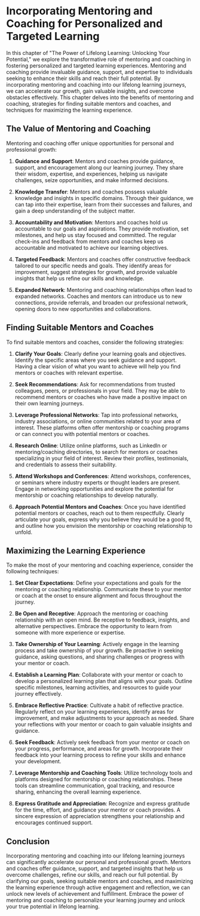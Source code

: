 Incorporating Mentoring and Coaching for Personalized and Targeted Learning
====================================================================================

In this chapter of "The Power of Lifelong Learning: Unlocking Your Potential," we explore the transformative role of mentoring and coaching in fostering personalized and targeted learning experiences. Mentoring and coaching provide invaluable guidance, support, and expertise to individuals seeking to enhance their skills and reach their full potential. By incorporating mentoring and coaching into our lifelong learning journeys, we can accelerate our growth, gain valuable insights, and overcome obstacles effectively. This chapter delves into the benefits of mentoring and coaching, strategies for finding suitable mentors and coaches, and techniques for maximizing the learning experience.

The Value of Mentoring and Coaching
-----------------------------------

Mentoring and coaching offer unique opportunities for personal and professional growth:

1. **Guidance and Support**: Mentors and coaches provide guidance, support, and encouragement along our learning journey. They share their wisdom, expertise, and experiences, helping us navigate challenges, seize opportunities, and make informed decisions.

2. **Knowledge Transfer**: Mentors and coaches possess valuable knowledge and insights in specific domains. Through their guidance, we can tap into their expertise, learn from their successes and failures, and gain a deep understanding of the subject matter.

3. **Accountability and Motivation**: Mentors and coaches hold us accountable to our goals and aspirations. They provide motivation, set milestones, and help us stay focused and committed. The regular check-ins and feedback from mentors and coaches keep us accountable and motivated to achieve our learning objectives.

4. **Targeted Feedback**: Mentors and coaches offer constructive feedback tailored to our specific needs and goals. They identify areas for improvement, suggest strategies for growth, and provide valuable insights that help us refine our skills and knowledge.

5. **Expanded Network**: Mentoring and coaching relationships often lead to expanded networks. Coaches and mentors can introduce us to new connections, provide referrals, and broaden our professional network, opening doors to new opportunities and collaborations.

Finding Suitable Mentors and Coaches
------------------------------------

To find suitable mentors and coaches, consider the following strategies:

1. **Clarify Your Goals**: Clearly define your learning goals and objectives. Identify the specific areas where you seek guidance and support. Having a clear vision of what you want to achieve will help you find mentors or coaches with relevant expertise.

2. **Seek Recommendations**: Ask for recommendations from trusted colleagues, peers, or professionals in your field. They may be able to recommend mentors or coaches who have made a positive impact on their own learning journeys.

3. **Leverage Professional Networks**: Tap into professional networks, industry associations, or online communities related to your area of interest. These platforms often offer mentorship or coaching programs or can connect you with potential mentors or coaches.

4. **Research Online**: Utilize online platforms, such as LinkedIn or mentoring/coaching directories, to search for mentors or coaches specializing in your field of interest. Review their profiles, testimonials, and credentials to assess their suitability.

5. **Attend Workshops and Conferences**: Attend workshops, conferences, or seminars where industry experts or thought leaders are present. Engage in networking opportunities and explore the potential for mentorship or coaching relationships to develop naturally.

6. **Approach Potential Mentors and Coaches**: Once you have identified potential mentors or coaches, reach out to them respectfully. Clearly articulate your goals, express why you believe they would be a good fit, and outline how you envision the mentorship or coaching relationship to unfold.

Maximizing the Learning Experience
----------------------------------

To make the most of your mentoring and coaching experience, consider the following techniques:

1. **Set Clear Expectations**: Define your expectations and goals for the mentoring or coaching relationship. Communicate these to your mentor or coach at the onset to ensure alignment and focus throughout the journey.

2. **Be Open and Receptive**: Approach the mentoring or coaching relationship with an open mind. Be receptive to feedback, insights, and alternative perspectives. Embrace the opportunity to learn from someone with more experience or expertise.

3. **Take Ownership of Your Learning**: Actively engage in the learning process and take ownership of your growth. Be proactive in seeking guidance, asking questions, and sharing challenges or progress with your mentor or coach.

4. **Establish a Learning Plan**: Collaborate with your mentor or coach to develop a personalized learning plan that aligns with your goals. Outline specific milestones, learning activities, and resources to guide your journey effectively.

5. **Embrace Reflective Practice**: Cultivate a habit of reflective practice. Regularly reflect on your learning experiences, identify areas for improvement, and make adjustments to your approach as needed. Share your reflections with your mentor or coach to gain valuable insights and guidance.

6. **Seek Feedback**: Actively seek feedback from your mentor or coach on your progress, performance, and areas for growth. Incorporate their feedback into your learning process to refine your skills and enhance your development.

7. **Leverage Mentorship and Coaching Tools**: Utilize technology tools and platforms designed for mentorship or coaching relationships. These tools can streamline communication, goal tracking, and resource sharing, enhancing the overall learning experience.

8. **Express Gratitude and Appreciation**: Recognize and express gratitude for the time, effort, and guidance your mentor or coach provides. A sincere expression of appreciation strengthens your relationship and encourages continued support.

Conclusion
----------

Incorporating mentoring and coaching into our lifelong learning journeys can significantly accelerate our personal and professional growth. Mentors and coaches offer guidance, support, and targeted insights that help us overcome challenges, refine our skills, and reach our full potential. By clarifying our goals, seeking suitable mentors and coaches, and maximizing the learning experience through active engagement and reflection, we can unlock new levels of achievement and fulfillment. Embrace the power of mentoring and coaching to personalize your learning journey and unlock your true potential in lifelong learning.

